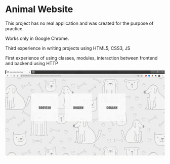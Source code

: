# Animal Website

This project has no real application and was created for the purpose of practice.

Works only in Google Chrome.

Third experience in writing projects using HTML5, CSS3, JS

First experience of using classes, modules, interaction between frontend and backend using HTTP

![animal_web_demo](https://github.com/oOFaYOo/animal-website/blob/master/animal_web_demo.gif)
